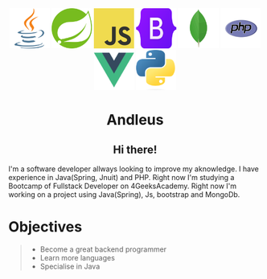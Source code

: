 <div align="center">
  <img src="imgs/java_logo.png" alt="Logo" width="80" height="80">
  <img src="imgs/spring_logo.png" alt="Logo" width="80" height="80">
  <img src="imgs/js_logo.png" alt="Logo" width="80" height="80">
  <img src="imgs/bootstrap_logo.png" alt="Logo" width="80" height="80">
  <img src="imgs/mongodb_logo.png" alt="Logo" width="80" height="80">
  <img src="imgs/php_logo.png" alt="Logo" width="80" height="80">
  <img src="imgs/vue_logo.png" alt="Logo" width="80" height="80">
  <img src="imgs/python_logo.png" alt="Logo" width="80" height="80">
 <br/>
 
# Andleus

## Hi there!

</div>
I'm a software developer allways looking to improve my aknowledge.
I have experience in Java(Spring, Jnuit) and PHP. Right now I'm studying a Bootcamp of Fullstack Developer on 4GeeksAcademy. 
Right now I'm working on a project using Java(Spring), Js, bootstrap and MongoDb.


<a name="readme-top"></a>

Objectives
======
> - Become a great backend programmer <br/>
> - Learn more languages <br/>
> - Specialise in Java <br/>

